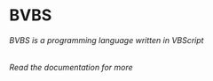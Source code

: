 # BVBS
###### BVBS is a programming language written in VBScript
###### Read the documentation for more
